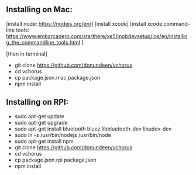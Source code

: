Installing on Mac:
---
[install node: https://nodejs.org/en/]
[install xcode]
[install xcode command-line tools: https://www.embarcadero.com/starthere/xe5/mobdevsetup/ios/en/installing_the_commandline_tools.html ]

[then in terminal]
- git clone https://github.com/donundeen/vchorus
- cd vchorus
- cp package.json.mac package.json
- npm install


Installing on RPI:
---
- sudo apt-get update
- sudo apt-get upgrade
- sudo apt-get install bluetooth bluez libbluetooth-dev libudev-dev
- sudo ln -s /usr/bin/nodejs /usr/bin/node
- sudo apt-get install npm
- git clone https://github.com/donundeen/vchorus
- cd vchorus
- cp package.json.rpi package.json
- npm install
